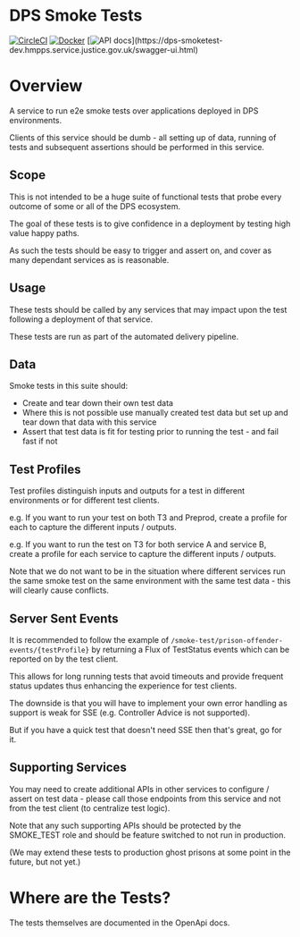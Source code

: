 # DPS Smoke Tests

[![CircleCI](https://circleci.com/gh/ministryofjustice/dps-smoketest/tree/main.svg?style=svg)](https://circleci.com/gh/ministryofjustice/dps-smoketest)
[![Docker](https://quay.io/repository/hmpps/dps-smoketest/status)](https://quay.io/repository/dps-smoketest/status)
[![API docs](https://img.shields.io/badge/API_docs_(needs_VPN)-view-85EA2D.svg?logo=swagger)](https://dps-smoketest-dev.hmpps.service.justice.gov.uk/swagger-ui.html)

# Overview

A service to run e2e smoke tests over applications deployed in DPS environments.

Clients of this service should be dumb - all setting up of data, running of tests and subsequent assertions should be 
performed in this service.

## Scope
This is not intended to be a huge suite of functional tests that probe every outcome of some or all of the DPS ecosystem.

The goal of these tests is to give confidence in a deployment by testing high value happy paths. 

As such the tests should be easy to trigger and assert on, and cover as many dependant services as is reasonable.

## Usage
These tests should be called by any services that may impact upon the test following a deployment of that service.

These tests are run as part of the automated delivery pipeline.

## Data
Smoke tests in this suite should:
* Create and tear down their own test data
* Where this is not possible use manually created test data but set up and tear down that data with this service
* Assert that test data is fit for testing prior to running the test - and fail fast if not

## Test Profiles
Test profiles distinguish inputs and outputs for a test in different environments or for different test clients.

e.g. If you want to run your test on both T3 and Preprod, create a profile for each to capture the different inputs /
outputs.

e.g. If you want to run the test on T3 for both service A and service B, create a profile for each service to capture 
the different inputs / outputs.

Note that we do not want to be in the situation where different services run the same smoke test on the same environment
with the same test data - this will clearly cause conflicts.

## Server Sent Events
It is recommended to follow the example of `/smoke-test/prison-offender-events/{testProfile}` by returning a Flux of 
TestStatus events which can be reported on by the test client.

This allows for long running tests that avoid timeouts and provide frequent status updates thus enhancing the experience
for test clients.

The downside is that you will have to implement your own error handling as support is weak for SSE (e.g. Controller 
Advice is not supported).

But if you have a quick test that doesn't need SSE then that's great, go for it.

## Supporting Services
You may need to create additional APIs in other services to configure / assert on test data - please call those 
endpoints from this service and not from the test client (to centralize test logic).

Note that any such supporting APIs should be protected by the SMOKE_TEST role and should be feature switched to not run 
in production.

(We may extend these tests to production ghost prisons at some point in the future, but not yet.)

# Where are the Tests?
The tests themselves are documented in the OpenApi docs.

